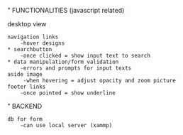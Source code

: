 " FUNCTIONALITIES (javascript related)

desktop view

	navigation links
		-hover designs	
	* searchbutton
		-once clicked = show input text to search 
	* data manipulation/form validation 
		-errors and prompts for input texts
	aside image
		 -when hovering = adjust opacity and zoom picture
	footer links
		-once pointed = show underline



" BACKEND

	
	db for form
		-can use local server (xammp)
